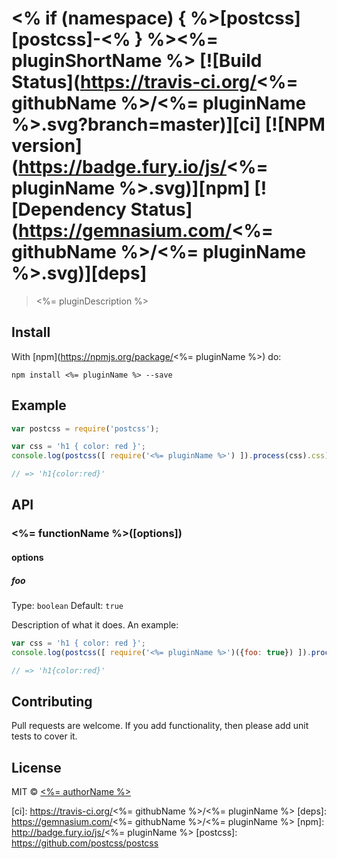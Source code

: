 # <% if (namespace) { %>[postcss][postcss]-<% } %><%= pluginShortName %> [![Build Status](https://travis-ci.org/<%= githubName %>/<%= pluginName %>.svg?branch=master)][ci] [![NPM version](https://badge.fury.io/js/<%= pluginName %>.svg)][npm] [![Dependency Status](https://gemnasium.com/<%= githubName %>/<%= pluginName %>.svg)][deps]

> <%= pluginDescription %>

## Install

With [npm](https://npmjs.org/package/<%= pluginName %>) do:

```
npm install <%= pluginName %> --save
```

## Example

```js
var postcss = require('postcss');

var css = 'h1 { color: red }';
console.log(postcss([ require('<%= pluginName %>') ]).process(css).css);

// => 'h1{color:red}'
```

## API

### <%= functionName %>([options])

#### options

##### foo

Type: `boolean`
Default: `true`

Description of what it does. An example:

```js
var css = 'h1 { color: red }';
console.log(postcss([ require('<%= pluginName %>')({foo: true}) ]).process(css).css);

// => 'h1{color:red}'
```

## Contributing

Pull requests are welcome. If you add functionality, then please add unit tests
to cover it.

## License

MIT © [<%= authorName %>](<%= authorUrl %>)

[ci]:      https://travis-ci.org/<%= githubName %>/<%= pluginName %>
[deps]:    https://gemnasium.com/<%= githubName %>/<%= pluginName %>
[npm]:     http://badge.fury.io/js/<%= pluginName %>
[postcss]: https://github.com/postcss/postcss
